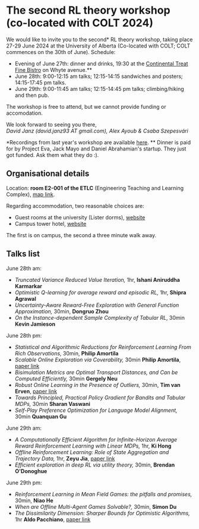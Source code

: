 # The second RL theory workshop (co-located with COLT 2024)

We would like to invite you to the second\* RL theory workshop, taking place 27-29 June 2024 at the University of Alberta (Co-located with COLT; COLT commences on the 30th of June). Schedule:
- Evening of June 27th: dinner and drinks, 19:30 at the [Continental Treat Fine Bistro](https://maps.app.goo.gl/BYq4qY8ZkvmS5vwa6) on Whyte avenue.\*\*
- June 28th: 9:00-12:15 am talks; 12:15-14:15 sandwiches and posters; 14:15-17:45 pm talks.
- June 29th: 9:00-11:45 am talks; 12:15-14:45 pm talks; climbing/hiking and then pub.

The workshop is free to attend, but we cannot provide funding or accomodation.

We look forward to seeing you there,<br/>
*David Janz (david.janz93 AT gmail.com), Alex Ayoub & Csaba Szepesvári*

\*Recordings from last year's workshop are available [here](https://www.youtube.com/playlist?list=PLOtn0gtfk-RnuiDoj7oDP9LZ7pdOj5vtO).
\*\* Dinner is paid for by Project Eva, Jack Mayo and Daniel Abrahamian's startup. They just got funded. Ask them what they do :).

## Organisational details

Location: **room E2-001 of the ETLC** (Engineering Teaching and Learning Complex), [map link](https://maps.app.goo.gl/ZzqFmEFnaz17eaCg9).

Regarding accommodation, two reasonable choices are:
- Guest rooms at the university (Lister dorms), [website](https://www.ualberta.ca/conference-services/accommodation/guest-rooms.html)
- Campus tower hotel, [website](https://www.campustower.com/)
  
The first is on campus, the second a three minute walk away.

## Talks list

June 28th am:
- *Truncated Variance Reduced Value Iteration,* 1hr, **Ishani Aniruddha Karmarkar**
- *Optimistic Q-learning for average reward and episodic RL,* 1hr, **Shipra Agrawal**
- *Uncertainty-Aware Reward-Free Exploration with General Function Approximation,* 30min, **Dongruo Zhou**
- *On the Instance-dependent Sample Complexity of Tabular RL*, 30min **Kevin Jamieson**

June 28th pm:
- *Statistical and Algorithmic Reductions for Reinforcement Learning From Rich Observations,* 30min, **Philip Amortila**
- *Scalable Online Exploration via Coverability,* 30min **Philip Amortila**, [paper link](https://arxiv.org/abs/2403.06571)
- *Bisimulation Metrics are Optimal Transport Distances, and Can be Computed Efficiently,* 30min **Gergely Neu**
- *Robust Online Learning in the Presence of Outliers,* 30min, **Tim van Erven**, [paper link](https://arxiv.org/abs/2107.01881)
- *Towards Principled, Practical Policy Gradient for Bandits and Tabular MDPs,* 30min **Sharan Vaswani**
- *Self-Play Preference Optimization for Language Model Alignment,* 30min **Quanquan Gu**

June 29th am:
- *A Computationally Efficient Algorithm for Infinite-Horizon Average Reward Reinforcement Learning with Linear MDPs,* 1hr, **Ki Hong**
- *Offline Reinforcement Learning: Role of State Aggregation and Trajectory Data,* 1hr, **Zeyu Jia**, [paper link](https://arxiv.org/abs/2403.17091)
- *Efficient exploration in deep RL via utility theory,* 30min, **Brendan O'Donoghue**

June 29th pm:
- *Reinforcement Learning in Mean Field Games: the pitfalls and promises,* 30min, **Niao He**
- *When are Offline Multi-Agent Games Solvable?,* 30min, **Simon Du**
- *The Dissimilarity Dimension: Sharper Bounds for Optimistic Algorithms,* 1hr **Aldo Pacchiano**, [paper link](https://arxiv.org/abs/2306.06184)
